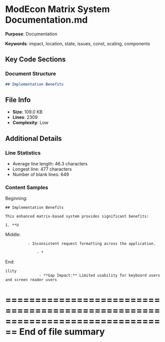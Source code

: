 # ModEcon Matrix System Documentation.md

**Purpose**: Documentation

**Keywords**: impact, location, state, issues, const, scaling, components

## Key Code Sections

### Document Structure

```markdown
## Implementation Benefits
```

## File Info

- **Size**: 109.0 KB
- **Lines**: 2309
- **Complexity**: Low

## Additional Details

### Line Statistics

- Average line length: 46.3 characters
- Longest line: 477 characters
- Number of blank lines: 649

### Content Samples

Beginning:
```
## Implementation Benefits

This enhanced matrix-based system provides significant benefits:

1. **U
```

Middle:
```
          - Inconsistent request formatting across the application.
              
              - *
```

End:
```
ility
               - **Gap Impact:** Limited usability for keyboard users and screen reader users

```


================================================================================
End of file summary
================================================================================

